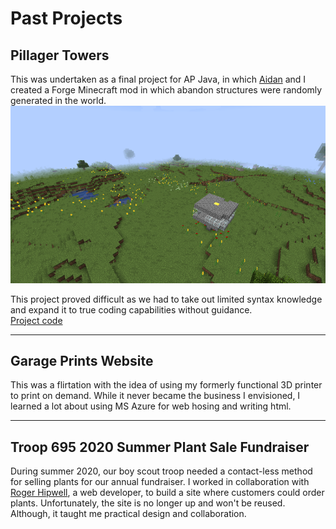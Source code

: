 # Past Projects

## Pillager Towers

This was undertaken as a final project for AP Java, in which [Aidan](https://github.com/kelvinnkat) and I created a Forge Minecraft mod in which abandon structures were randomly generated in the world.
![Image of Pillager Tower local](pillagerTowers.png)

This project proved difficult as we had to take out limited syntax knowledge and expand it to true coding capabilities without guidance.  
[Project code](https://github.com/MerlinTheMafiaMortician/pillagerTowers)

---

## Garage Prints Website

This was a flirtation with the idea of using my formerly functional 3D printer to print on demand. While it never became the business I envisioned, I learned a lot about using MS Azure for web hosing and writing html.

---

## Troop 695 2020 Summer Plant Sale Fundraiser

During summer 2020, our boy scout troop needed a contact-less method for selling plants for our annual fundraiser. I worked in collaboration with [Roger Hipwell](mailto:roger.hipwell@gmail.com), a web developer, to build a site where customers could order plants. Unfortunately, the site is no longer up and won't be reused. Although, it taught me practical design and collaboration.